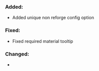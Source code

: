 ### Added:
- Added unique non reforge config option
### Fixed:
- Fixed required material tooltip
### Changed:
- 